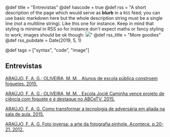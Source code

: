 @def title = "Entrevistas"
@def hascode = true
@def rss = "A short description of the page which would serve as **blurb** in a `RSS` feed; you can use basic markdown here but the whole description string must be a single line (not a multiline string). Like this one for instance. Keep in mind that styling is minimal in RSS so for instance don't expect maths or fancy styling to work; images should be ok though: ![](https://upload.wikimedia.org/wikipedia/en/b/b0/Rick_and_Morty_characters.jpg)"
@def rss_title = "More goodies"
@def rss_pubdate = Date(2019, 5, 1)

@def tags = ["syntax", "code", "image"]


## Entrevistas

[ARAÚJO, F. A. G.; OLIVEIRA, M. M. . Alunos de escola pública constroem foguetes. 2015.](https://www.youtube.com/watch?v=XFWtl7e1-do)

[ARAÚJO, F. A. G.; OLIVEIRA, M. M. . Escola Jociê Caminha vence projeto de ciência com foguete e é destaque no ABCeTV. 2015.](https://www.youtube.com/watch?v=rWw8VMFBcUk)


[ARAÚJO, F. A. G. Como transformar a tecnologia de adversária em aliada na sala de aula. 2015.](https://www20.opovo.com.br/app/opovo/cotidiano/2015/02/23/noticiasjornalcotidiano,3396678/como-transformar-a-tecnologia-de-adversaria-em-aliada-na-sala-de-aula.shtml)

[ARAÚJO, F. A. G. Foto inversa: a arte da fotografia pinhole. Acontece. p.20-21. 2012.](https://drive.google.com/file/d/1Krs-VsnsuxwcDmU2qlqqpvEvAllwzcb9/view?usp=sharing)
